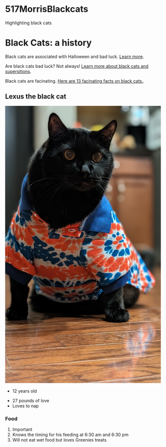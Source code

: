 # 517MorrisBlackcats
 Highlighting black cats


# Black Cats: a history
Black cats are associated with Halloween and bad luck. [Learn more](https://www.history.com/news/black-cats-superstitions).

Are black cats bad luck? Not always! [Learn more about black cats and supersitions](https://carnegiemnh.org/superstitions-and-black-cats/).

Black cats are facinating. [Here are 13 facinating facts on black cats.](https://www.thesprucepets.com/facts-about-black-cats-554102).

## Lexus the black cat
![Black cat in printed shirt](PXL_20240225_003715649.PORTRAIT.jpg)
- 12 years old
* 27 pounds of love
* Loves to nap

### Food
1. Important
2. Knows the timing for his feeding at 6:30 am and 6:30 pm
3. Will not eat wet food but loves Greenies treats
